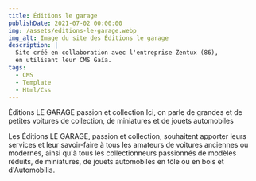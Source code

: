 ```yaml
---
title: Éditions le garage
publishDate: 2021-07-02 00:00:00
img: /assets/editions-le-garage.webp
img_alt: Image du site des Éditions le garage
description: |
  Site créé en collaboration avec l'entreprise Zentux (86),
  en utilisant leur CMS Gaïa.
tags:
  - CMS
  - Template
  - Html/Css
---
```


Éditions LE GARAGE passion et collection
Ici, on parle de grandes et de petites voitures de collection, de miniatures et de jouets automobiles

Les Éditions LE GARAGE, passion et collection, souhaitent apporter leurs services et leur savoir-faire à tous les amateurs de voitures anciennes ou modernes, ainsi qu'à tous les collectionneurs passionnés de modèles réduits, de miniatures, de jouets automobiles en tôle ou en bois et d'Automobilia.
